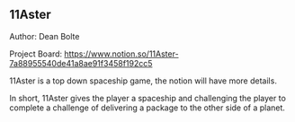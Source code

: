 ## 11Aster

Author: Dean Bolte

Project Board: https://www.notion.so/11Aster-7a88955540de41a8ae91f3458f192cc5

11Aster is a top down spaceship game, the notion will have more details.

In short, 11Aster gives the player a spaceship and challenging the player to complete a challenge of delivering a package to the other side of a planet.